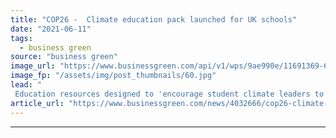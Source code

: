 ```yaml
---
title: "COP26 -  Climate education pack launched for UK schools"
date: "2021-06-11"
tags: 
  - business green
source: "business green"
image_url: "https://www.businessgreen.com/api/v1/wps/9ae990e/11691369-698f-4377-898a-2cceb2365f4c/3/iStock-838934298-schools-pupils-education-185x114.jpg"
image_fp: "/assets/img/post_thumbnails/60.jpg"
lead: "
 Education resources designed to 'encourage student climate leaders to come forward as an inspiration to others' ..."
article_url: "https://www.businessgreen.com/news/4032666/cop26-climate-education-pack-launched-uk-schools"
---
```


---
